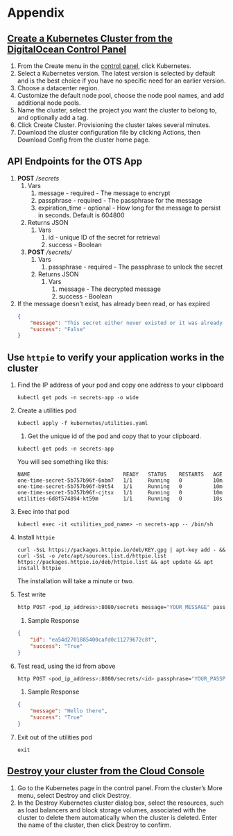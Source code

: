 # Appendix

## [Create a Kubernetes Cluster from the DigitalOcean Control Panel](https://docs.digitalocean.com/products/kubernetes/how-to/create-clusters/)
1. From the Create menu in the [control panel](https://cloud.digitalocean.com/), click Kubernetes.
1. Select a Kubernetes version. The latest version is selected by default and is the best choice if you have no specific need for an earlier version.
1. Choose a datacenter region.
1. Customize the default node pool, choose the node pool names, and add additional node pools.
1. Name the cluster, select the project you want the cluster to belong to, and optionally add a tag.
1. Click Create Cluster. Provisioning the cluster takes several minutes.
1. Download the cluster configuration file by clicking Actions, then Download Config from the cluster home page.

## API Endpoints for the OTS App
1. **POST** */secrets*
    1. Vars
        1. message - required - The message to encrypt
        1. passphrase - required - The passphrase for the message
        1. expiration_time - optional - How long for the message to persist in seconds. Default is 604800
    1. Returns JSON
        1. Vars
            1. id - unique ID of the secret for retrieval
            1. success - Boolean
    1. **POST** */secrets/<id>*
        1. Vars
            1. passphrase - required - The passphrase to unlock the secret
        1. Returns JSON
            1. Vars
                1. message - The decrypted message
                1. success - Boolean
1. If the message doesn't exist, has already been read, or has expired
    ```json
    {
        "message": "This secret either never existed or it was already read",
        "success": "False"
    }
    ```

## Use `httpie` to verify your application works in the cluster 
1. Find the IP address of your pod and copy one address to your clipboard
    ```shell
    kubectl get pods -n secrets-app -o wide
    ```
1. Create a utilities pod
    ```shell
    kubectl apply -f kubernetes/utilities.yaml
    ```
    1. Get the unique id of the pod and copy that to your clipboard.
    ```shell
    kubectl get pods -n secrets-app
    ```
    
    You will see something like this:
    
    ```shell
    NAME                              READY   STATUS    RESTARTS   AGE
    one-time-secret-5b757b96f-6nbm7   1/1     Running   0          10m
    one-time-secret-5b757b96f-b9t54   1/1     Running   0          10m
    one-time-secret-5b757b96f-cjtsx   1/1     Running   0          10m
    utilities-6d8f574894-kt59m        1/1     Running   0          10s
    ```
1. Exec into that pod 
    ```shell
    kubectl exec -it <utilities_pod_name> -n secrets-app -- /bin/sh
    ```
1. Install `httpie`
    ```shell
    curl -SsL https://packages.httpie.io/deb/KEY.gpg | apt-key add - && curl -SsL -o /etc/apt/sources.list.d/httpie.list https://packages.httpie.io/deb/httpie.list && apt update && apt install httpie
    ```
    The installation will take a minute or two. 
1.  Test write 
    ```bash
    http POST <pod_ip_address>:8080/secrets message="YOUR_MESSAGE" passphrase="YOUR_PASSPHRASE"
    ```
    1. Sample Response
    ```json
    {
        "id": "ea54d2701885400cafd0c11279672c8f",
        "success": "True"
    }
    ```
1. Test read, using the id from above
    ```bash
    http POST <pod_ip_address>:8080/secrets/<id> passphrase="YOUR_PASSPHRASE"
    ```
    1. Sample Response
    ```json
    {
        "message": "Hello there",
        "success": "True"
    }
    ```
1. Exit out of the utilities pod
    ```shell
    exit
    ```

## [Destroy your cluster from the Cloud Console](https://docs.digitalocean.com/products/kubernetes/how-to/destroy-clusters/)
1. Go to the Kubernetes page in the control panel. From the cluster’s More menu, select Destroy and click Destroy. 
1. In the Destroy Kubernetes cluster dialog box, select the resources, such as load balancers and block storage volumes, associated with the cluster to delete them automatically when the cluster is deleted. Enter the name of the cluster, then click Destroy to confirm.